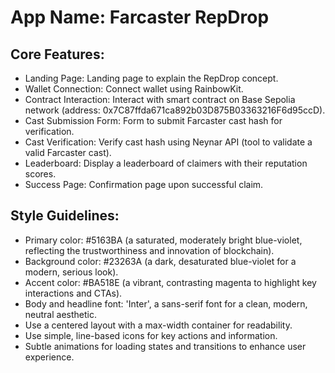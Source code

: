 # **App Name**: Farcaster RepDrop

## Core Features:

- Landing Page: Landing page to explain the RepDrop concept.
- Wallet Connection: Connect wallet using RainbowKit.
- Contract Interaction: Interact with smart contract on Base Sepolia network (address: 0x7C87ffda671ca892b03D875B03363216F6d95ccD).
- Cast Submission Form: Form to submit Farcaster cast hash for verification.
- Cast Verification: Verify cast hash using Neynar API (tool to validate a valid Farcaster cast).
- Leaderboard: Display a leaderboard of claimers with their reputation scores.
- Success Page: Confirmation page upon successful claim.

## Style Guidelines:

- Primary color: #5163BA (a saturated, moderately bright blue-violet, reflecting the trustworthiness and innovation of blockchain). 
- Background color: #23263A (a dark, desaturated blue-violet for a modern, serious look).
- Accent color: #BA518E (a vibrant, contrasting magenta to highlight key interactions and CTAs).
- Body and headline font: 'Inter', a sans-serif font for a clean, modern, neutral aesthetic.
- Use a centered layout with a max-width container for readability.
- Use simple, line-based icons for key actions and information.
- Subtle animations for loading states and transitions to enhance user experience.